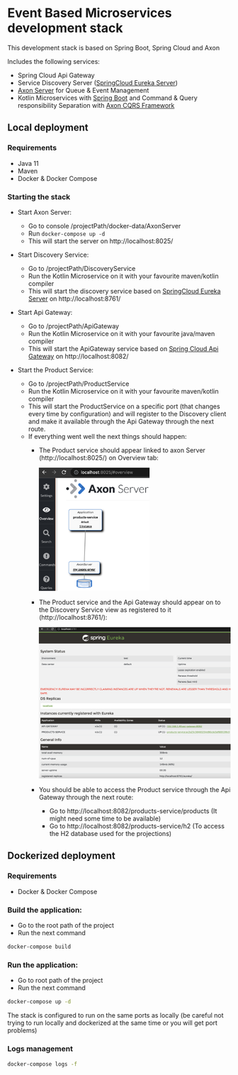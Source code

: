 # Event Based Microservices development stack

This development stack is based on  Spring Boot, Spring Cloud and Axon

Includes the following services:

- Spring Cloud Api Gateway
- Service Discovery Server ([SpringCloud Eureka Server](https://cloud.spring.io/spring-cloud-netflix/reference/html/#spring-cloud-eureka-server))
- [Axon Server](https://developer.axoniq.io/axon-server/technical-highlights) for Queue & Event Management 
- Kotlin Microservices with [Spring Boot](http://projects.spring.io/spring-boot/) and Command & Query responsibility Separation with [Axon CQRS Framework](http://www.axonframework.org/)


## Local deployment
### Requirements
- Java 11
- Maven
- Docker & Docker Compose

### Starting the stack

- Start Axon Server:
  - Go to console /projectPath/docker-data/AxonServer
  - Run ``docker-compose up -d``
  - This will start the server on http://localhost:8025/

- Start Discovery Service:
  - Go to /projectPath/DiscoveryService
  - Run the Kotlin Microservice on it with your favourite maven/kotlin compiler
  - This will start the discovery service based on [SpringCloud Eureka Server](https://cloud.spring.io/spring-cloud-netflix/reference/html/#spring-cloud-eureka-server) on http://localhost:8761/

- Start Api Gateway:
  - Go to /projectPath/ApiGateway
  - Run the Kotlin Microservice on it with your favourite java/maven compiler
  - This will start the ApiGateway service based on [Spring Cloud Api Gateway](https://cloud.spring.io/spring-cloud-gateway/reference/html/) on http://localhost:8082/

- Start the Product Service:
  - Go to /projectPath/ProductService
  - Run the Kotlin Microservice on it with your favourite maven/kotlin compiler
  - This will start the ProductService on a specific port (that changes every time by configuration) and will register to the Discovery client and make it available through the Api Gateway through the next route.
  - If everything went well the next things should happen:
    - The Product service should appear linked to axon Server (http://localhost:8025/) on Overview tab:

      <img src="./docs/axon-app-overview.png" alt="axon-app-subscription" style="width:250px;"/>
    - The Product service and the Api Gateway should appear on to the Discovery Service view as registered to it (http://localhost:8761/):

        <img src="./docs/eureka-services.png" alt="eureka-subscription" style="width:600px;"/>
  
    - You should be able to access the Product service through the Api Gateway through the next route:
      - Go to http://localhost:8082/products-service/products (It might need some time to be available)
      - Go to http://localhost:8082/products-service/h2 (To access the H2 database used for the projections)

## Dockerized deployment
### Requirements
- Docker & Docker Compose
### Build the application:
- Go to the root path of the project
- Run the next command
```bash
docker-compose build
```

### Run the application:
- Go to root path of the project
- Run the next command
```bash
docker-compose up -d
```
The stack is configured to run on the same ports as locally (be careful not trying to run locally and dockerized at the same time or you will get port problems)

### Logs management
```bash
docker-compose logs -f
```

